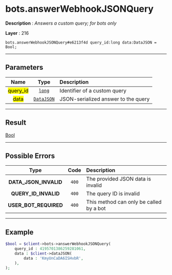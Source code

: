 # bots.answerWebhookJSONQuery

**Description** : *Answers a custom query; for bots only*

**Layer** : 216

```tl
bots.answerWebhookJSONQuery#e6213f4d query_id:long data:DataJSON = Bool;
```

---

## Parameters

| Name | Type | Description |
| :---: | :---: | :--- |
| <mark>query_id</mark> | [`long`](type/long) | Identifier of a custom query |
| <mark>data</mark> | [`DataJSON`](type/DataJSON) | JSON-serialized answer to the query |

---

## Result

[Bool](type/Bool)

---

## Possible Errors

| Type | Code | Description |
| :---: | :---: | :--- |
| **DATA_JSON_INVALID** | `400` | The provided JSON data is invalid |
| **QUERY_ID_INVALID** | `400` | The query ID is invalid |
| **USER_BOT_REQUIRED** | `400` | This method can only be called by a bot |

---

## Example

```php
$bool = $client->bots->answerWebhookJSONQuery(
	query_id : 4195701386259281061,
	data : $client->dataJSON(
		data : 'KmyUnCaDA6ISHvbR',
	),
);
```